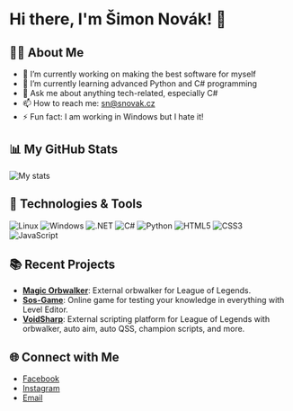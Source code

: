# Hi there, I'm Šimon Novák! 👋

## 👨‍💻 About Me

- 🔭 I’m currently working on making the best software for myself
- 🌱 I’m currently learning advanced Python and C# programming
- 💬 Ask me about anything tech-related, especially C#
- 📫 How to reach me: [sn@snovak.cz](mailto:sn@snovak.cz)
- ⚡ Fun fact: I am working in Windows but I hate it!

## 📊 My GitHub Stats

![My stats](https://github-readme-stats.vercel.app/api?username=sajmonekk191&show_icons=true&theme=github_dark)

## 🚀 Technologies & Tools

![Linux](https://img.shields.io/badge/-Linux-333333?style=flat&logo=linux)
![Windows](https://img.shields.io/badge/-Windows-333333?style=flat&logo=windows)
![.NET](https://img.shields.io/badge/-.NET-333333?style=flat&logo=dotnet)
![C#](https://img.shields.io/badge/-C%23-333333?style=flat&logo=csharp)
![Python](https://img.shields.io/badge/-Python-333333?style=flat&logo=python)
![HTML5](https://img.shields.io/badge/-HTML5-333333?style=flat&logo=html5)
![CSS3](https://img.shields.io/badge/-CSS3-333333?style=flat&logo=css3)
![JavaScript](https://img.shields.io/badge/-JavaScript-333333?style=flat&logo=javascript)

## 📚 Recent Projects

- **[Magic Orbwalker](https://github.com/sajmonekk191/MagicOrbwalker)**: External orbwalker for League of Legends.
- **[Sos-Game](https://github.com/sajmonekk191/SosGame)**: Online game for testing your knowledge in everything with Level Editor.
- **[VoidSharp](https://github.com/sajmonekk191/V2)**: External scripting platform for League of Legends with orbwalker, auto aim, auto QSS, champion scripts, and more.

## 🌐 Connect with Me

- [Facebook](https://www.facebook.com/simon.novak.7773/)
- [Instagram](https://www.instagram.com/sajmonekk11/)
- [Email](mailto:sn@voidgear.space)
